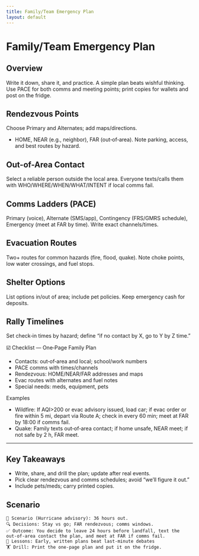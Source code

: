 ```yaml
---
title: Family/Team Emergency Plan
layout: default
---
```


# Family/Team Emergency Plan

## Overview
Write it down, share it, and practice. A simple plan beats wishful thinking. Use PACE for both comms and meeting points; print copies for wallets and post on the fridge.

## Rendezvous Points
Choose Primary and Alternates; add maps/directions.

- HOME, NEAR (e.g., neighbor), FAR (out‑of‑area). Note parking, access, and best routes by hazard.

## Out-of-Area Contact
Select a reliable person outside the local area. Everyone texts/calls them with WHO/WHERE/WHEN/WHAT/INTENT if local comms fail.

## Comms Ladders (PACE)
Primary (voice), Alternate (SMS/app), Contingency (FRS/GMRS schedule), Emergency (meet at FAR by time). Write exact channels/times.

## Evacuation Routes
Two+ routes for common hazards (fire, flood, quake). Note choke points, low water crossings, and fuel stops.

## Shelter Options
List options in/out of area; include pet policies. Keep emergency cash for deposits.

## Rally Timelines
Set check‑in times by hazard; define “if no contact by X, go to Y by Z time.”

☑️ Checklist — One‑Page Family Plan
- Contacts: out‑of‑area and local; school/work numbers
- PACE comms with times/channels
- Rendezvous: HOME/NEAR/FAR addresses and maps
- Evac routes with alternates and fuel notes
- Special needs: meds, equipment, pets

Examples
- Wildfire: If AQI>200 or evac advisory issued, load car; if evac order or fire within 5 mi, depart via Route A; check in every 60 min; meet at FAR by 18:00 if comms fail.
- Quake: Family texts out‑of‑area contact; if home unsafe, NEAR meet; if not safe by 2 h, FAR meet.

---

## Key Takeaways
- Write, share, and drill the plan; update after real events.
- Pick clear rendezvous and comms schedules; avoid “we’ll figure it out.”
- Include pets/meds; carry printed copies.

## Scenario

```
🧭 Scenario (Hurricane advisory): 36 hours out.
🔍 Decisions: Stay vs go; FAR rendezvous; comms windows.
✅ Outcome: You decide to leave 24 hours before landfall, text the out‑of‑area contact the plan, and meet at FAR if comms fail.
🧠 Lessons: Early, written plans beat last‑minute debates
🏋️ Drill: Print the one‑page plan and put it on the fridge.
```
